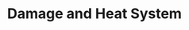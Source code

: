 ---
title: Damage and Heat System
#tags: [template]
#type: Component or Entity
#summary: "Template for how to document a system"
keywords: doc
sidebar: 
permalink: damagesystem.html
folder: documentation
---